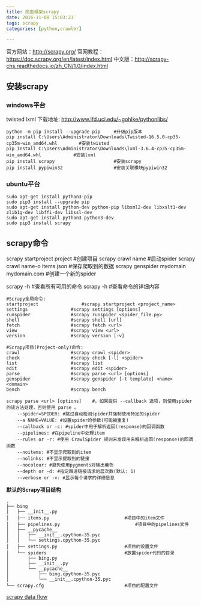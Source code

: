 ```yaml
---
title: 爬虫框架scrapy
date: 2016-11-08 15:03:23
tags: scrapy
categories: [python,crawler]

---
```



官方网站：http://scrapy.org/
官网教程：https://doc.scrapy.org/en/latest/index.html
中文版：http://scrapy-chs.readthedocs.io/zh_CN/1.0/index.html
## 安装scrapy
### windows平台
twisted lxml 下载地址: http://www.lfd.uci.edu/~gohlke/pythonlibs/
```
python -m pip install --upgrade pip     #升级pip版本
pip install C:\Users\Administrator\Downloads\Twisted-16.5.0-cp35-cp35m-win_amd64.whl        #安装twisted
pip install C:\Users\Administrator\Downloads\lxml-3.6.4-cp35-cp35m-win_amd64.whl            #安装lxml
pip install scrapy                      #安装scrapy
pip install pypiwin32                   #安装关联模块pypiwin32
```

### ubuntu平台
```
sudo apt-get install python3-pip
sudo pip3 install --upgrade pip
sudo apt-get install python-dev python-pip libxml2-dev libxslt1-dev zlib1g-dev libffi-dev libssl-dev
sudo apt-get install python3 python3-dev
sudo pip3 install scrapy
```

## scrapy命令
scrapy startproject project             #创建项目
scrapy crawl name                       #启动spider
scrapy crawl name-o items.json          #保存爬取到的数据
scrapy genspider mydomain mydomain.com	#创建一个新的spider

scrapy -h								#查看所有可用的命令
scrapy <command> -h							#查看命令的详细内容
```
#Scrapy全局命令:
startproject				#scrapy startproject <project_name>
settings				#scrapy settings [options]
runspider				#scrapy runspider <spider_file.py>
shell					#scrapy shell [url]
fetch					#scrapy fetch <url>
view					#scrapy view <url>
version					#scrapy version [-v]

#Scrapy项目(Project-only)命令:
crawl					#scrapy crawl <spider>
check					#scrapy check [-l] <spider>
list					#scrapy list
edit					#scrapy edit <spider>
parse					#scrapy parse <url> [options]
genspider				#scrapy genspider [-t template] <name> <domain>
bench					#scrapy bench

scrapy parse <url> [options]	#。如果提供 --callback 选项，则使用spider的该方法处理，否则使用 parse 。
	--spider=SPIDER: #跳过自动检测spider并强制使用特定的spider
	--a NAME=VALUE: #设置spider的参数(可能被重复)
	--callback or -c: #spider中用于解析返回(response)的回调函数
	--pipelines: #在pipeline中处理item
	--rules or -r: #使用 CrawlSpider 规则来发现用来解析返回(response)的回调函数
	--noitems: #不显示爬取到的item
	--nolinks: #不显示提取到的链接
	--nocolour: #避免使用pygments对输出着色
	--depth or -d: #指定跟进链接请求的层次数(默认: 1)
	--verbose or -v: #显示每个请求的详细信息
```

**默认的Scrapy项目结构**
```
.
├── bing
│   ├── __init__.py
│   ├── items.py							#项目中的item文件
│   ├── pipelines.py							#项目中的pipelines文件
│   ├── __pycache__
│   │   ├── __init__.cpython-35.pyc
│   │   └── settings.cpython-35.pyc
│   ├── settings.py							#项目的设置文件
│   └── spiders								#放置spider代码的目录
│       ├── bing.py
│       ├── __init__.py
│       └── __pycache__
│           ├── bing.cpython-35.pyc
│           └── __init__.cpython-35.pyc
└── scrapy.cfg								#项目的配置文件
```

[scrapy data flow](http://ofat4idzj.bkt.clouddn.com/scrapy_architecture.png)


